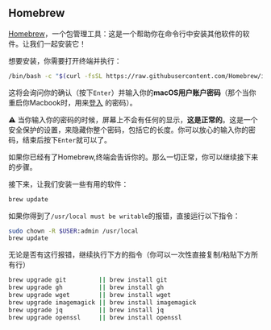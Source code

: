 ## Homebrew

[Homebrew](http://brew.sh/)，一个包管理工具：这是一个帮助你在命令行中安装其他软件的软件。让我们一起安装它！

想要安装，你需要打开终端并执行：

```bash
/bin/bash -c "$(curl -fsSL https://raw.githubusercontent.com/Homebrew/install/HEAD/install.sh)"
```

这将会询问你的确认（按下`Enter`）并输入你的**macOS用户账户密码**（那个当你重启你Macbook时，用来[登入](https://support.apple.com/en-gb/HT202860) 的密码）。

:warning: 当你输入你的密码的时候，屏幕上不会有任何的显示，**这是正常的**。这是一个安全保护的设置，来隐藏你整个密码，包括它的长度。你可以放心的输入你的密码，结束后按下`Enter`就可以了。

如果你已经有了Homebrew,终端会告诉你的。那么一切正常，你可以继续接下来的步骤。

接下来，让我们安装一些有用的软件：

```bash
brew update
```

如果你得到了`/usr/local must be writable`的报错，直接运行以下指令：

```bash
sudo chown -R $USER:admin /usr/local
brew update
```

无论是否有这行报错，继续执行下方的指令（你可以一次性直接复制/粘贴下方所有行）

```bash
brew upgrade git         || brew install git
brew upgrade gh          || brew install gh
brew upgrade wget        || brew install wget
brew upgrade imagemagick || brew install imagemagick
brew upgrade jq          || brew install jq
brew upgrade openssl     || brew install openssl
```

